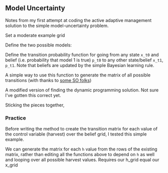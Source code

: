 <!--roptions dev="png", fig.width=7, fig.height=5, fig.path='ex-out-', tidy=FALSE, warning=FALSE, comment=NA, message=FALSE, cache=FALSE-->

<!--begin.rcode echo=FALSE 
render_gfm()
opts_knit$set(upload = TRUE)
## use flickr to upload with these options
require(socialR)
options(flickrOptions=list(
  description="https://github.com/cboettig/pdg_control/blob/master/inst/examples/",
  tags="stochpop, pdg_control"))
opts_knit$set(upload.fun = flickr.url)
end.rcode-->


## Model Uncertainty
Notes from my first attempt at coding the active adaptive management solution to the simple model-uncertainty problem. 


Set a moderate example grid
<!--begin.rcode
p_grid = seq(0,.9,length=6)
x_grid = seq(1,10,length=7)
end.rcode-->


Define the two possible models:
<!--begin.rcode
sigma_g = 0.2

f1 = function(x_t1, x_t0){
  a = 1.5
  b = 0.05
  mu = a * x_t0 / (1 - b * x_t0)
  (mu <= 0) * (x_t1 == 0) +
  (mu > 0) * dlnorm(x_t1, log(mu) - sigma_g ^ 2 / 2, sigma_g)
}

f2 = function(x_t1, x_t0){
  A = 1
  B = 0.05
  mu = A * x_t0 / (1 - B * x_t0)
  (mu <= 0) * (x_t1 == 0) +
  (mu > 0) * dlnorm(x_t1, log(mu) - sigma_g ^ 2 / 2, sigma_g)
}
end.rcode-->


Define the transition probability function for going from any state `x_t0` and belief (i.e. probability that model 1 is true) `p_t0` to any other state/belief `x_t1`, `p_t1`.  Note that beliefs are updated by the simple Bayesian learning rule.
<!--begin.rcode
f = function(x_t0, p_t0, x_t1, p_t1){
  bw = (p_grid[2] - p_grid[1] ) / 2 # bin-width
  y1 = f1(x_t1, x_t0)
  y2 = f2(x_t1, x_t0)
  if(y1 == 0 && y2 == 0){
    P1 = p_t0
  } else {
    P1 = (p_t0 + bw) * y1
    P1 = P1 / (P1 + (1 - (p_t0+bw)) * f2(x_t1, x_t0))
    P1 = p_grid[p_grid < P1]
    P1 = P1[length(P1)]
 }
   y1 * ( p_t1 == P1)
}
end.rcode-->

A simple way to use this function to generate the matrix of all possible transitions (with thanks to [some SO folks](http://stackoverflow.com/questions/9652079/elegant-way-to-loop-over-a-function-for-a-transition-matrix-in-2-dimensions-in-r/9652497#9652497))
<!--begin.rcode
model_uncertainty <- function(x_grid, p_grid){
  bw = (p_grid[2] - p_grid[1] ) / 2 # bin-width
  d = expand.grid(x_t0 = x_grid, p_t0 = p_grid, x_t1 = x_grid, p_t1 = p_grid)
  M = matrix(mapply(f, d$x_t0, d$p_t0, d$x_t1, d$p_t1), nrow = length(p_grid) * length(x_grid) )
  for(i in 1:dim(M)[1])
    M[i,] = M[i,]/sum(M[i,])
  M
}
end.rcode-->
A modified version of finding the dynamic programming solution.  Not sure I've gotten this correct yet. 
<!--begin.rcode
dp_optim <- function(M, x_grid, h_grid, OptTime, xT, profit, 
                          delta, reward=0, p_grid){
  gridsize <- length(x_grid) * length(p_grid)
  HL <- length(h_grid)
  D <- matrix(NA, nrow=gridsize, ncol=OptTime)
  V <- rep(0,gridsize) # initialize BC,

  profit.grid <- function(x_grid, h_i)
    expand.grid(profit(x_grid, h_i), p_grid)[[1]]

  # give a fixed reward for having value larger than xT at the end. 
  V[1+(x_grid-1)*length(p_grid) >= xT] <- reward # a "scrap value" for x(T) >= xT

  # loop through time  
  for(time in 1:OptTime){ 
    # try all potential havest rates
    V1 <- sapply(1:HL, function(i){
      # Transition matrix times V gives dist in next time
      harvest_matrices(M, h_grid[i], x_grid, p_grid) %*% V + 
      # then (add) harvested amount times discount
       profit.grid(x_grid, h_grid[i]) * (1 - delta) 
    })

    # find havest, h that gives the maximum value
    out <- sapply(1:gridsize, function(j){
      value <- max(V1[j,], na.rm = T) # each col is a diff h, max over these
      index <- which.max(V1[j,])  # store index so we can recover h's 
      c(value, index) # returns both profit value & index of optimal h.  
    })
    # Sets V[t+1] = max_h V[t] at each possible state value, x
    V <- out[1,]                        # The new value-to-go
    D[,OptTime-time+1] <- out[2,]       # The index positions
  }
  # Format the output 
  list(D=D, V=V)
}
end.rcode-->

Sticking the pieces together,
<!--begin.rcode
require(pdgControl)
M <- model_uncertainty(x_grid, p_grid)
h_grid <- seq(0,5, length=5)
T <- 5
xT <- 0
profit <- profit_harvest() 
delta <- 0.05
reward <- 0
active <- dp_optim(M, x_grid, h_grid, T, xT=0, profit, delta, reward, p_grid=p_grid) 
end.rcode-->


<!--begin.rcode
bevholt <- function(x,h, p) p[1] * (x-h) / (1 - p[2] * (x-h))
sdp <- determine_SDP_matrix(bevholt, c(1.5, 0.05), x_grid, h_grid, .2)
static <- find_dp_optim(sdp, x_grid, h_grid, T, xT=0, profit, delta, reward)
static$D
end.rcode-->

<!--begin.rcode
#extract_policy <- function(D, p_i, nx, np) D[p_i+(1:nx - 1) * np,]
extract_policy <- function(D, p_i, nx, np) D[(p_i-1)*nx + 1:nx,]
end.rcode-->

<!--begin.rcode
extract_policy(active$D, length(p_grid), length(x_grid), length(p_grid)) 
static$D
end.rcode-->



### Practice
Before writing the method to create the transition matrix for each value of the control variable (harvest) over the belief grid, I tested this simple example. 
<!--begin.rcode
## Assumes things are in blocks of shared x (i.e. vary over p, than vary over x)!
harvest_matrices = function(M, h, x_grid, p_grid){
  nx <- length(x_grid)
  np <- length(p_grid)
  harvest_all <- M[1:np,] ## assumes x_grid[1] = 0
  M_ <- M
  if(sum(x_grid < h) > 0){
    s <- which(x_grid < h)
    s <- s[length(s)] - 1 
    for(i in 1:nx){
      j = 1+(i-1)*np
      k = 1+(i-s-1)*np
      if(x_grid[i] < h)
        M_[j:(j+np-1),] <- harvest_all
      else
        M_[j:(j+np-1),] <- M[k:(k+np-1),]
    }
  }
  M_
}
end.rcode-->





We can generate the matrix for each `h` value from the rows of the existing matrix, rather than editing all the functions above to depend on `h` as well and looping over all possible harvest values. Requires our h_grid equal our x_grid 
<!--begin.rcode
## Assumes things are in blocks of shared p (i.e. vary over x, than vary over p)!
harvest_matrices = function(M, h, x_grid, p_grid){
  nx <- length(x_grid)
  np <- length(p_grid)
  # x is the integer index along x_grid, not the floating pt value
  extract_fixed_x <- function(x) x + (1:np - 1) * np
  extract_fixed_p <- function(p) (p-1)*nx + 1:nx

  dead <- numeric(nx*np)
  dead[1+(1:np-1)*nx] <- 1
  kill <- sapply(which(x_grid < h), extract_fixed_x)
  M[kill,] <- dead
  
  

  M[harvested,] <- M[unharvested,]

  harvest_all <- M[1:np,] ## get all x_grid[1] = 0
  M_ <- M
  if(sum(x_grid < h) > 0){
    s <- which(x_grid < h)
    s <- s[length(s)] - 1 
    for(i in 1:nx){
      j = 1+(i-1)*np
      k = 1+(i-s-1)*np
      if(x_grid[i] < h)
        M_[j:(j+np-1),] <- harvest_all
      else
        M_[j:(j+np-1),] <- M[k:(k+np-1),]
    }
  }
  M_
}
end.rcode-->



<!--begin.rcode
matrix_given_harvest = function(M, h, x_grid){
  M_ <- M
  zeros <- x_grid < h
  if(sum(zeros) != 0){
    harvest_all <- numeric(length(x_grid))
    harvest_all[1] <- 1
    M_[zeros,] <- matrix(rep(harvest_all, sum(zeros)), nrow=sum(zeros), byrow=T)
    M_[!zeros,] <- M[1:sum(!zeros),]
  }
  M_
}
end.rcode-->
